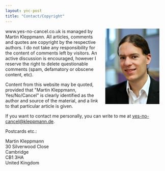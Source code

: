 ```yaml
---
layout: ync-post
title: "Contact/Copyright"
---
```


<p><img src="/static/2007/07/martin_kleppmann.jpg" alt="Photo of Martin Kleppmann" align="right"
hspace="20" width="170" height="237" />www.yes-no-cancel.co.uk is managed by Martin Kleppmann. All
articles, comments and quotes are copyright by the respective authors. I do not take any
responsibility for the content of comments left by visitors. An active discussion is encouraged,
however I reserve the right to delete questionable comments (spam, defamatory or obscene content,
etc).</p>

Content from this website may be quoted, provided that "Martin Kleppmann, Yes/No/Cancel" is
clearly identified as the author and source of the material, and a link to that particular article
is given.

<p>If you want to contact me personally, you can write to me at
<a href="mailto:yes-no-cancel@kleppmann.de" title="E-mail the author">yes-no-cancel@kleppmann.de</a>.</p>

Postcards etc.:

Martin Kleppmann  
30 Silverwood Close  
Cambridge  
CB1 3HA  
United Kingdom

